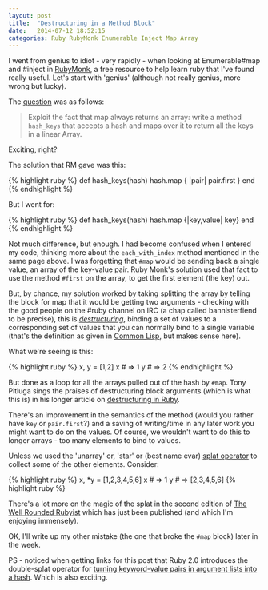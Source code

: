 ```yaml
---
layout: post
title:  "Destructuring in a Method Block"
date:   2014-07-12 18:52:15
categories: Ruby RubyMonk Enumerable Inject Map Array
---
```


I went from genius to idiot - very rapidly - when looking at Enumerable#map and
\#inject in [RubyMonk], a free resource to help learn ruby that I've found
really useful. Let's start with 'genius' (although not really genius, more wrong
but lucky).

The [question][RMHashMap] was as follows:

> Exploit the fact that map always returns an array: write a method `hash_keys`
> that accepts a hash and maps over it to return all the keys in a linear Array.

Exciting, right?

The solution that RM gave was this:

{% highlight ruby %}
def hash_keys(hash)
    hash.map { |pair| pair.first }
end
{% endhighlight %}

But I went for:

{% highlight ruby %}
def hash_keys(hash)
    hash.map {|key,value| key}
end
{% endhighlight %}

Not much difference, but enough. I had become confused when I entered my code,
thinking more about the `each_with_index` method mentioned in the same page
above. I was forgetting that `#map` would be sending back a single value,
an array of the key-value pair. Ruby Monk's solution used that fact to use the
method `#first` on the array, to get the first element (the key) out.

But, by chance, my solution worked by taking splitting the array by telling the
block for map that it would be getting two arguments - checking with the good
people on the #ruby channel on IRC (a chap called bannisterfiend to be precise),
this is [*destructuring*][destructuring], binding a set of values to
a corresponding set of values that you can normally bind to a single variable
(that's the definition as given in [Common Lisp][Lisp], but makes sense here).

What we're seeing is this:

{% highlight ruby %}
x, y = [1,2]
x # => 1
y # => 2
{% endhighlight %}

But done as a loop for all the arrays pulled out of the hash by `#map`. Tony
Pitluga sings the praises of destructuring block arguments (which is what this
is) in his longer article on [destructuring in Ruby][destructuring].

There's an improvement in the semantics of the method (would you rather have
`key` or `pair.first`?) and a saving of writing/time in any later work you might
want to do on the values. Of course, we wouldn't want to do this to longer
arrays - too many elements to bind to values.

Unless we used the 'unarray' or, 'star' or (best name evar) [splat
operator][splat] to collect some of the other elements.
Consider:

{% highlight ruby %}
x, \*y = [1,2,3,4,5,6]
x # => 1
y # => [2,3,4,5,6]
{% highlight ruby %}

There's a lot more on the magic of the splat in the second edition of [The Well
Rounded Rubyist][WRR] which has just been published (and which I'm enjoying
immensely).

OK, I'll write up my other mistake (the one that broke the `#map` block) later in
the week.

PS - noticed when getting links for this post that Ruby 2.0 introduces the
double-splat operator for [turning keyword-value pairs in argument lists into
a hash][double-splat]. Which is also exciting.

[RubyMonk]: https://rubymonk.com/
[RMHashMap]: https://rubymonk.com/learning/books/4-ruby-primer-ascent/chapters/44-collections/lessons/98-iterate-filtrate-and-transform#solution4313
[destructuring]: http://tony.pitluga.com/2011/08/08/destructuring-with-ruby.html
[Lisp]: http://www.cs.cmu.edu/Groups/AI/html/cltl/clm/node252.html
[splat]: http://endofline.wordpress.com/2011/01/21/the-strange-ruby-splat/
[WRR]: http://www.manning.com/black2/
[double-splat]: http://stackoverflow.com/questions/18289152/what-does-double-splat-operators-do-in-ruby
